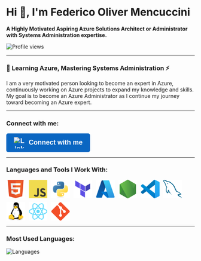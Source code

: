 # Hi 👋, I'm Federico Oliver Mencuccini
**A Highly Motivated Aspiring Azure Solutions Architect or Administrator with Systems Administration expertise.**  

![Profile views](https://komarev.com/ghpvc/?username=donebyfreddy)

---

### 🌱 **Learning Azure, Mastering Systems Administration ⚡**  
I am a very motivated person looking to become an expert in Azure, continuously working on Azure projects to expand my knowledge and skills. My goal is to become an Azure Administrator as I continue my journey toward becoming an Azure expert.

---

### **Connect with me:**  
<div style="display: flex; align-items: center; gap: 10px; margin-top: 10px;">
    <a href="https://www.linkedin.com/in/fomencuccini" target="_blank" style="text-decoration: none;">
        <button style="display: flex; align-items: center; justify-content: center; background-color: #0A66C2; color: white; padding: 10px 20px; border: none; border-radius: 5px; font-size: 18px; font-weight: bold; cursor: pointer;">
            <img src="https://upload.wikimedia.org/wikipedia/commons/thumb/8/81/LinkedIn_icon.svg/2048px-LinkedIn_icon.svg.png" alt="LinkedIn Logo" width="30" height="30" style="margin-right: 10px;" />
            Connect with me
        </button>
    </a>
</div>


---

### **Languages and Tools I Work With:**


<div style="display: flex; flex-wrap: wrap; gap: 10px;">
    <img src="https://raw.githubusercontent.com/devicons/devicon/master/icons/html5/html5-original.svg" alt="HTML5 Logo" width="50" height="50" />
    <img src="https://raw.githubusercontent.com/devicons/devicon/master/icons/javascript/javascript-original.svg" alt="JavaScript Logo" width="50" height="50" />
    <img src="https://raw.githubusercontent.com/devicons/devicon/master/icons/python/python-original.svg" alt="Python Logo" width="50" height="50" />
    <img src="https://raw.githubusercontent.com/devicons/devicon/master/icons/terraform/terraform-original.svg" alt="Terraform Logo" width="50" height="50" />
    <img src="https://raw.githubusercontent.com/devicons/devicon/master/icons/azure/azure-original.svg" alt="Azure Logo" width="50" height="50" />
    <img src="https://raw.githubusercontent.com/devicons/devicon/master/icons/nodejs/nodejs-original.svg" alt="Node.js Logo" width="50" height="50" />
    <img src="https://raw.githubusercontent.com/devicons/devicon/master/icons/vscode/vscode-original.svg" alt="VS Code Logo" width="50" height="50" />
    <img src="https://raw.githubusercontent.com/devicons/devicon/master/icons/mysql/mysql-original.svg" alt="MySQL Logo" width="50" height="50" />
    <img src="https://raw.githubusercontent.com/devicons/devicon/master/icons/linux/linux-original.svg" alt="Linux Logo" width="50" height="50" />
    <img src="https://raw.githubusercontent.com/devicons/devicon/master/icons/react/react-original.svg" alt="React Logo" width="50" height="50" />
    <img src="https://raw.githubusercontent.com/devicons/devicon/master/icons/git/git-original.svg" alt="Git Logo" width="50" height="50" />
</div>





---

### **Most Used Languages:**  
![Languages](https://github-readme-stats.vercel.app/api/top-langs/?username=mhamzashaikh&layout=compact&theme=dark&hide=python)
